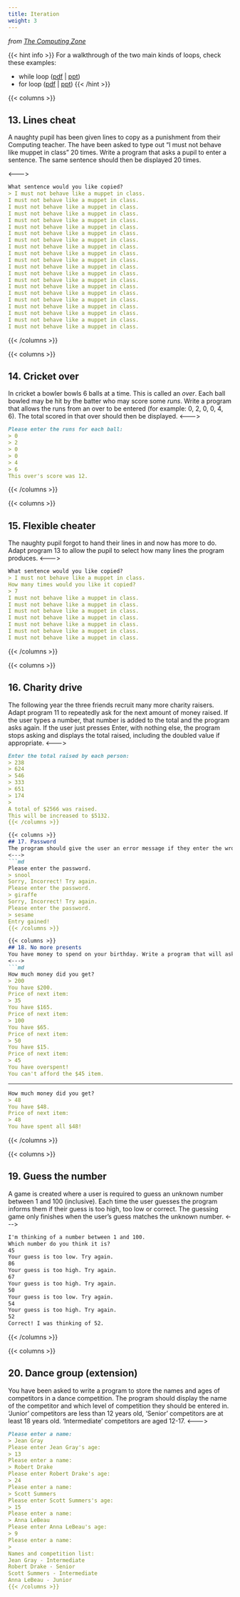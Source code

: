 ```yaml
---
title: Iteration
weight: 3
---
```

*from [The Computing Zone](https://thecomputing.zone/Python/15-Challenges/)*

{{< hint info >}}
For a walkthrough of the two main kinds of loops, check these examples:
- while loop ([pdf](whileDemo.pdf) | [ppt](whileDemo.pptx))
- for loop ([pdf](forDemo.pdf) | [ppt](forDemo.pptx))
{{< /hint >}}

{{< columns >}}
## 13. Lines cheat
A naughty pupil has been given lines to copy as a punishment from their Computing teacher. The have been asked to type out “I must not behave like muppet in class” 20 times. Write a program that asks a pupil to enter a sentence. The same sentence should then be displayed 20 times. 

<--->
```md
What sentence would you like copied?
> I must not behave like a muppet in class.
I must not behave like a muppet in class.
I must not behave like a muppet in class.
I must not behave like a muppet in class.
I must not behave like a muppet in class.
I must not behave like a muppet in class.
I must not behave like a muppet in class.
I must not behave like a muppet in class.
I must not behave like a muppet in class.
I must not behave like a muppet in class.
I must not behave like a muppet in class.
I must not behave like a muppet in class.
I must not behave like a muppet in class.
I must not behave like a muppet in class.
I must not behave like a muppet in class.
I must not behave like a muppet in class.
I must not behave like a muppet in class.
I must not behave like a muppet in class.
I must not behave like a muppet in class.
I must not behave like a muppet in class.
I must not behave like a muppet in class.
```
{{< /columns >}}

{{< columns >}}
## 14. Cricket over
In cricket a bowler bowls 6 balls at a time. This is called an *over*. Each ball bowled may be hit by the batter who may score some *runs*.
Write a program that allows the runs from an over to be entered (for example: 0, 2, 0, 0, 4, 6). The total scored in that over should then be displayed.
<--->
```md
Please enter the runs for each ball:
> 0
> 2
> 0
> 0
> 4
> 6
This over's score was 12.
```
{{< /columns >}}

{{< columns >}}
## 15. Flexible cheater
The naughty pupil forgot to hand their lines in and now has more to do. Adapt program 13 to allow the
pupil to select how many lines the program produces. 
<--->
```md
What sentence would you like copied?
> I must not behave like a muppet in class.
How many times would you like it copied?
> 7
I must not behave like a muppet in class.
I must not behave like a muppet in class.
I must not behave like a muppet in class.
I must not behave like a muppet in class.
I must not behave like a muppet in class.
I must not behave like a muppet in class.
I must not behave like a muppet in class.
```

{{< /columns >}}

{{< columns >}}
## 16. Charity drive
The following year the three friends recruit many more charity raisers. Adapt program 11 to repeatedly ask for the next amount of money raised. If the user types a number, that number is added to the total and the program asks again. If the user just presses Enter, with nothing else, the program stops asking and displays the total raised, including the doubled value if appropriate.
<--->
```md
Enter the total raised by each person:
> 238
> 624
> 546
> 333
> 651
> 174
> 
A total of $2566 was raised.
This will be increased to $5132.
{{< /columns >}}

{{< columns >}}
## 17. Password
The program should give the user an error message if they enter the wrong password. A message “Entry gained!” should be displayed when the password is entered correctly.
<--->
```md
Please enter the password.
> snool
Sorry, Incorrect! Try again.
Please enter the password.
> giraffe
Sorry, Incorrect! Try again.
Please enter the password.
> sesame
Entry gained!
{{< /columns >}}

{{< columns >}}
## 18. No more presents
You have money to spend on your birthday. Write a program that will ask you what you have to spend, and then to enter the price of each present you want until your total reaches or is over the amount you started with. The program should produce the output shown.
<--->
```md
How much money did you get?
> 200
You have $200.
Price of next item:
> 35
You have $165.
Price of next item:
> 100
You have $65.
Price of next item:
> 50
You have $15.
Price of next item:
> 45
You have overspent!
You can't afford the $45 item.
```
---
```md
How much money did you get?
> 48
You have $48.
Price of next item:
> 48
You have spent all $48!
```
{{< /columns >}}

{{< columns >}}
## 19. Guess the number
A game is created where a user is required to guess an unknown number between 1 and 100 (inclusive). Each time the user guesses the program informs them if their guess is too high, too low or correct. The guessing game only finishes when the user’s guess matches the unknown number.
<--->
```md
I'm thinking of a number between 1 and 100.
Which number do you think it is?
45
Your guess is too low. Try again.
86
Your guess is too high. Try again.
67
Your guess is too high. Try again.
50
Your guess is too low. Try again.
54
Your guess is too high. Try again.
52
Correct! I was thinking of 52.
```
{{< /columns >}}

{{< columns >}}
## 20. Dance group (extension)
You have been asked to write a program to store the names and ages of competitors in a dance competition. The program should display the name of the competitor and which level of competition they should be entered in. ‘Junior’ competitors are less than 12 years old, ‘Senior’ competitors are at least 18 years old. ‘Intermediate’ competitors are aged 12-17.
<--->
```md
Please enter a name:
> Jean Gray
Please enter Jean Gray's age:
> 13
Please enter a name:
> Robert Drake
Please enter Robert Drake's age:
> 24
Please enter a name:
> Scott Summers
Please enter Scott Summers's age:
> 15
Please enter a name:
> Anna LeBeau
Please enter Anna LeBeau's age:
> 9
Please enter a name:
> 
Names and competition list:
Jean Gray - Intermediate
Robert Drake - Senior
Scott Summers - Intermediate
Anna LeBeau - Junior
{{< /columns >}}
